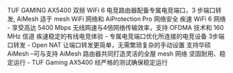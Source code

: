TUF GAMING AX5400 双频 WiFi 6 电竞路由器配备专属电竞端口，3 步端口转发, AiMesh 适于 mesh WiFi 网络和 AiProtection Pro 网络安全
疾速 WiFi 6 网络 - 享受高达 5400 Mbps 无线网速与4倍网络传输效率，支持 OFDMA 技术和 160 MHz 信道
疾速稳定的有线电竞体验 - 专属电竞端口优化所连接的电竞设备
3步端口转发 - Open NAT 让端口转发更简单，无需繁琐复杂的手动设置
支持华硕 AiMesh –可与支持 AiMesh 路由器共同打造灵活的全屋 mesh 网络
坚固耐用、稳定运行 - TUF Gaming AX5400 经严格的测试确保稳定运行
